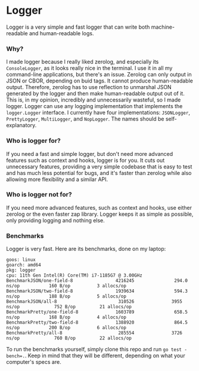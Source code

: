 # Logger

Logger is a very simple and fast logger that can write both machine-readable and human-readable logs.

### Why?

I made logger because I really liked zerolog, and especially its `ConsoleLogger`, as it looks really nice in the terminal. I use it in all my command-line applications, but there's an issue. Zerolog can only output in JSON or CBOR, depending on buid tags. It cannot produce human-readable output. Therefore, zerolog has to use reflection to unmarshal JSON generated by the logger and then make human-readable output out of it. This is, in my opinion, incredibly and unnecessarily wasteful, so I made logger. Logger can use any logging implementation that implements the `logger.Logger` interface. I currently have four implementations: `JSONLogger`, `PrettyLogger`, `MultiLogger`, and `NopLogger`. The names should be self-explanatory.

### Who is logger for?

If you need a fast and simple logger, but don't need more advanced features such as context and hooks, logger is for you. It cuts out unnecessary features, providing a very simple codebase that is easy to test and has much less potential for bugs, and it's faster than zerolog while also allowing more flexibility and a similar API.

### Who is logger not for?

If you need more advanced features, such as context and hooks, use either zerolog or the even faster zap library. Logger keeps it as simple as possible, only providing logging and nothing else.

### Benchmarks

Logger is very fast. Here are its benchmarks, done on my laptop:

```text
goos: linux
goarch: amd64
pkg: logger
cpu: 11th Gen Intel(R) Core(TM) i7-1185G7 @ 3.00GHz
BenchmarkJSON/one-field-8                4216245               294.0 ns/op           160 B/op          3 allocs/op
BenchmarkJSON/two-field-8                1939634               594.3 ns/op           188 B/op          5 allocs/op
BenchmarkJSON/all-8                       310526              3955 ns/op             752 B/op         21 allocs/op
BenchmarkPretty/one-field-8              1603789               658.5 ns/op           168 B/op          4 allocs/op
BenchmarkPretty/two-field-8              1388920               864.5 ns/op           200 B/op          6 allocs/op
BenchmarkPretty/all-8                     285554              3726 ns/op             760 B/op         22 allocs/op
```

To run the benchmarks yourself, simply clone this repo and run `go test -bench=.`. Keep in mind that they will be different, depending on what your computer's specs are.
